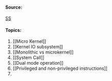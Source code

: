 #### Source:

[SS](https://www.geeksforgeeks.org/operating-systems/#ss)

#### Topics:

1.  [[Micro Kernel]]
2.  [[Kernel IO subsystem]]
3.  [[Monolithic vs microkernel]]
4.  [[System Call]]
5.  [[Dual mode operation]]
6. [[Privileged and non-privileged instructions]]
7. 